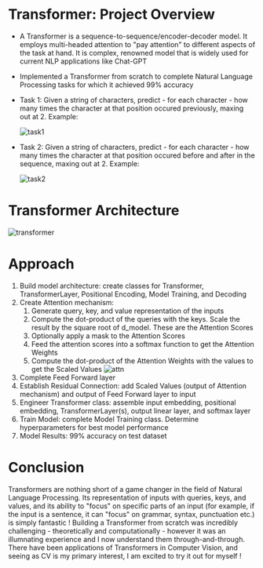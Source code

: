 # Transformer: Project Overview
- A Transformer is a sequence-to-sequence/encoder-decoder model. It employs multi-headed attention to "pay attention" to different aspects of the task at hand. It is complex, renowned model that is widely used for current NLP applications like Chat-GPT
- Implemented a Transformer from scratch to complete Natural Language Processing tasks for which it achieved 99% accuracy
- Task 1: Given a string of characters, predict - for each character - how many times the character at that position occured previously, maxing out at 2. Example:
  
    ![task1](https://github.com/adhr1t/Transformer/assets/72672768/caa060f4-c0e0-4514-b66b-567b9e1e7c44)
- Task 2: Given a string of characters, predict - for each character - how many times the character at that position occured before and after in the sequence, maxing out at 2. Example:

    ![task2](https://github.com/adhr1t/Transformer/assets/72672768/57d6e97a-9224-4eb1-9c39-69ea8bccb5bb)

# Transformer Architecture
![transformer](https://github.com/adhr1t/Transformer/assets/72672768/9be3628c-7674-449f-ab40-5b9150cf9481)

# Approach
1. Build model architecture: create classes for Transformer, TransformerLayer, Positional Encoding, Model Training, and Decoding
2. Create Attention mechanism:
     1) Generate query, key, and value representation of the inputs
     2) Compute the dot-product of the queries with the keys. Scale the result by the square root of d_model. These are the Attention Scores
     3) Optionally apply a mask to the Attention Scores
     4) Feed the attention scores into a softmax function to get the Attention Weights
     5) Compute the dot-product of the Attention Weights with the values to get the Scaled Values
    ![attn](https://github.com/adhr1t/Transformer/assets/72672768/59cdb9f4-d2af-48bf-a49a-7ce676ba1d31)
3. Complete Feed Forward layer
4. Establish Residual Connection: add Scaled Values (output of Attention mechanism) and output of Feed Forward layer to input
5. Engineer Transformer class: assemble input embedding, positional embedding, TransformerLayer(s), output linear layer, and softmax layer
6. Train Model: complete Model Training class. Determine hyperparameters for best model performance
7. Model Results: 99% accuracy on test dataset   


# Conclusion
Transformers are nothing short of a game changer in the field of Natural Language Processing. Its representation of inputs with queries, keys, and values, and its ability to "focus" on specific parts of an input (for example, if the input is a sentence, it can "focus" on grammar, syntax, punctuation etc.) is simply fantastic ! Building a Transformer from scratch was incredibly challenging - theoretically and computationally - however it was an illumnating experience and I now understand them through-and-through. There have been applications of Transformers in Computer Vision, and seeing as CV is my primary interest, I am excited to try it out for myself !
